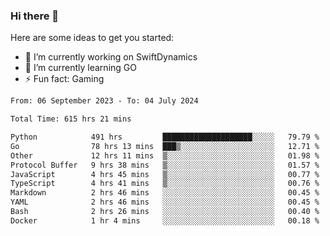 ### Hi there 👋

Here are some ideas to get you started:

- 🔭 I’m currently working on SwiftDynamics
- 🌱 I’m currently learning GO
-  ⚡ Fun fact: Gaming
  
  <!--
- 👯 I’m looking to collaborate on ...
- 🤔 I’m looking for help with ...
- 💬 Ask me about ...
- 📫 How to reach me: ...
- 😄 Pronouns: ...
-->

<!--START_SECTION:waka-->

```txt
From: 06 September 2023 - To: 04 July 2024

Total Time: 615 hrs 21 mins

Python            491 hrs         ████████████████████░░░░░   79.79 %
Go                78 hrs 13 mins  ███▒░░░░░░░░░░░░░░░░░░░░░   12.71 %
Other             12 hrs 11 mins  ▒░░░░░░░░░░░░░░░░░░░░░░░░   01.98 %
Protocol Buffer   9 hrs 38 mins   ▒░░░░░░░░░░░░░░░░░░░░░░░░   01.57 %
JavaScript        4 hrs 45 mins   ▒░░░░░░░░░░░░░░░░░░░░░░░░   00.77 %
TypeScript        4 hrs 41 mins   ▒░░░░░░░░░░░░░░░░░░░░░░░░   00.76 %
Markdown          2 hrs 46 mins   ░░░░░░░░░░░░░░░░░░░░░░░░░   00.45 %
YAML              2 hrs 46 mins   ░░░░░░░░░░░░░░░░░░░░░░░░░   00.45 %
Bash              2 hrs 26 mins   ░░░░░░░░░░░░░░░░░░░░░░░░░   00.40 %
Docker            1 hr 4 mins     ░░░░░░░░░░░░░░░░░░░░░░░░░   00.18 %
```

<!--END_SECTION:waka-->
